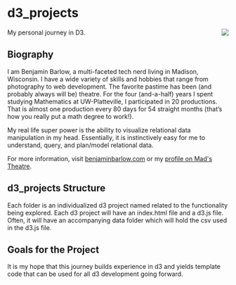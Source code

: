 # d3_projects

> <img src="icon.png" align="right"/>

My personal journey in D3.

## Biography

I am Benjamin Barlow, a multi-faceted tech nerd living in Madison, Wisconsin. I have a wide variety of skills and hobbies that range from photography to web development. The favorite pastime has been (and probably always will be) theatre. For the four (and-a-half) years I spent studying Mathematics at UW-Platteville, I participated in 20 productions. That is almost one production every 80 days for 54 straight months (that’s how you really put a math degree to work!).

My real life super power is the ability to visualize relational data manipulation in my head. Essentially, it is instinctively easy for me to understand, query, and plan/model relational data.

For more information, visit [benjaminbarlow.com](http://benjaminbarlow.com/) or my [profile on Mad's Theatre](https://madstheatre.com/profile/benjamin-barlow).
   
## d3_projects Structure

Each folder is an individualized d3 project named related to the functionality being explored. Each d3 project will have an index.html file and a d3.js file. Often, it will have an accompanying data folder which will hold the csv used in the d3.js file.

## Goals for the Project

It is my hope that this journey builds experience in d3 and yields template code that can be used for all d3 development going forward.